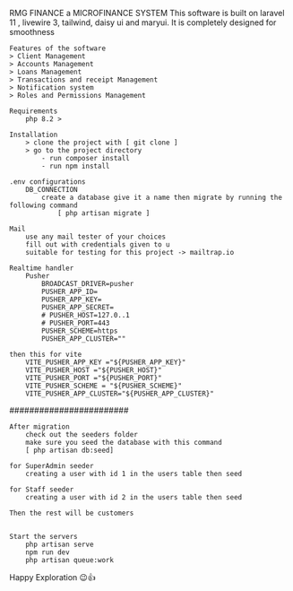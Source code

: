 RMG FINANCE a MICROFINANCE SYSTEM
    This software is built on laravel 11 , livewire 3, tailwind, daisy ui and maryui.
    It is completely designed for smoothness 
    
    Features of the software
    > Client Management
    > Accounts Management
    > Loans Management
    > Transactions and receipt Management
    > Notification system
    > Roles and Permissions Management

    Requirements
        php 8.2 >

    Installation
        > clone the project with [ git clone ]
        > go to the project directory
            - run composer install
            - run npm install

    .env configurations
        DB_CONNECTION
            create a database give it a name then migrate by running the following command
                [ php artisan migrate ]
    
    Mail 
        use any mail tester of your choices
        fill out with credentials given to u
        suitable for testing for this project -> mailtrap.io

    Realtime handler
        Pusher 
            BROADCAST_DRIVER=pusher
            PUSHER_APP_ID=
            PUSHER_APP_KEY=
            PUSHER_APP_SECRET=
            # PUSHER_HOST=127.0..1
            # PUSHER_PORT=443
            PUSHER_SCHEME=https
            PUSHER_APP_CLUSTER=""

    then this for vite
        VITE_PUSHER_APP_KEY ="${PUSHER_APP_KEY}"
        VITE_PUSHER_HOST ="${PUSHER_HOST}"
        VITE_PUSHER_PORT ="${PUSHER_PORT}"
        VITE_PUSHER_SCHEME = "${PUSHER_SCHEME}"
        VITE_PUSHER_APP_CLUSTER="${PUSHER_APP_CLUSTER}"


########################

    After migration 
        check out the seeders folder
        make sure you seed the database with this command 
        [ php artisan db:seed]

    for SuperAdmin seeder
        creating a user with id 1 in the users table then seed
    
    for Staff seeder
        creating a user with id 2 in the users table then seed

    Then the rest will be customers 


    Start the servers
        php artisan serve
        npm run dev
        php artisan queue:work

Happy Exploration 😉👍
